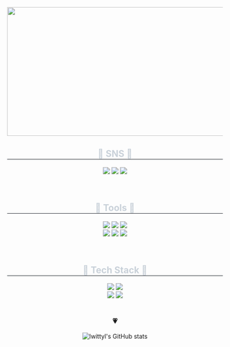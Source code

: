<img src="https://postfiles.pstatic.net/MjAyNDAyMDhfMTMz/MDAxNzA3MzI1MjMxNTkx.KAf2iCjMG9bNdWEj2_LyjVb9vlKwwWMyLWNypoihHnAg.r5WHaWzPuLD3I_SmaMb1QKyi2fJ4OJ58BEXHT7h5O5gg.JPEG.mercury0502/tulip_wallpaper_mobile.jpg?type=w966" width="1000" height="300">
<br>
<div align="center">
    <h2 style="border-bottom: 1px solid #21262d; color: #c9d1d9;">🐤 SNS 🐤</h2>
    <div align="center">
      <a href="https://0witty0.tistory.com/" target="_blank"><img src="https://img.shields.io/badge/Tistory-ffdddd?style=flat-square&logo=Tistory&logoColor=white"/></a>
      <a href="https://www.instagram.com/_witty._0/" target="_blank"><img src="https://img.shields.io/badge/Instagram-ffe5dd?style=flat-square&logo=Instagram&logoColor=white"/></a>
      <a href="mailto:mercury0502@dgu.ac.kr"><img src="https://img.shields.io/badge/Gmail-ffeedd?style=flat-square&logo=Gmail&logoColor=white&link=mercury0502@dgu.ac.kr"/></a>
<br>
<br>
<br>
<div align="center">
    <h2 style="border-bottom: 1px solid #21262d; color: #c9d1d9;">🍒 Tools 🍒</h2>
    <div align="center">
      <img src="https://img.shields.io/badge/Notion-fff6dd?style=flat-square&logo=notion&logoColor=white"/></a>
      <img src="https://img.shields.io/badge/Slack-f6ffdd?style=flat-square&logo=slack&logoColor=white"/></a>
      <img src="https://img.shields.io/badge/Discord-eeffdd?style=flat-square&logo=discord&logoColor=white"/></a>
      <br>  
      <img src="https://img.shields.io/badge/Git-ddf6ff?style=flat-square&logo=Git&logoColor=white"/></a>
      <img src="https://img.shields.io/badge/Github-ddeeff?style=flat-square&logo=Github&logoColor=white"/></a>
      <img src="https://img.shields.io/badge/VSCode-dde5ff?style=flat-square&logo=visualstudiocode&logoColor=white"/></a>
    </div>
<br>
<br>
<div align="center">
    <h2 style="border-bottom: 1px solid #21262d; color: #c9d1d9;">🍊 Tech Stack 🍊</h2>
    <div align="center">
      <img src="https://img.shields.io/badge/Python-ddddff?style=flat-square&logo=Python&logoColor=white"/></a>
      <img src="https://img.shields.io/badge/C++-e5ddff?style=flat-square&logo=C++&logoColor=white"/></a>
      <br>
      <img src="https://img.shields.io/badge/Java-eeddff?style=flat-square&logo=Java&logoColor=white"/></a>
      <img src="https://img.shields.io/badge/C-f6ddff?style=flat-square&logo=C&logoColor=white"/></a>
      </div>
<br>
<h3 align="center">💗 </h3>

![lwittyl's GitHub stats](https://github-readme-stats.vercel.app/api?username=lwittyl&show_icons=true&theme=shadow_red)

</div>
